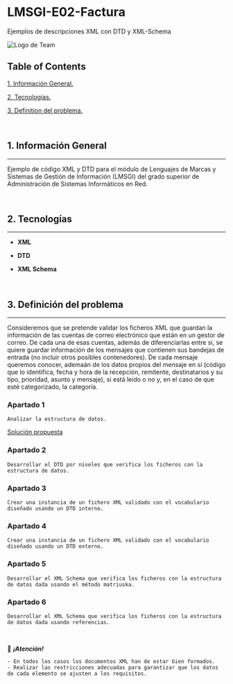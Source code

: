 
# LMSGI-E02-Factura

Ejemplos de descripciones XML con DTD y XML-Schema

![Logo de Team](https://github.com/ana-polo/LMSGI-E02-Factura/blob/main/LMSGI.gif "Team logo")

## Table of Contents

[1. Información General.](#informacion-general)

[2. Tecnologías.](#tecnologias)

[3. Definition del problema.](#definicion-del-problema)

&nbsp;

<a name = "informacion-general"></a>

## 1. Información General

----

Ejemplo de código XML y DTD para el módulo de Lenguajes de Marcas y Sistemas de Gestión de Información (LMSGI) del grado superior de Administración de Sistemas Informáticos en Red.

&nbsp;

<a name = "tecnologias"></a>

## 2. Tecnologías

----

- **XML**

- **DTD**

- **XML Schema**

&nbsp;

<a name = "definicion-del-problema"></a>

## 3. Definición del problema

----

Consideremos que se pretende validar los ficheros XML que guardan la información de las cuentas de correo electrónico que están en un gestor de correo.
De cada una de esas cuentas, además de diferenciarlas entre si, se quiere guardar información de los mensajes que contienen sus bandejas de entrada (no incluir otros posibles contenedores). De cada mensaje queremos conocer, ademaán de los datos propios del mensaje en sí (código que lo identifica, fecha y hora de la recepción, remitente, destinatarios y su tipo, prioridad, asunto y mensaje), si está leído o no y, en el caso de que esté categorizado, la categoría.

### Apartado 1

    Analizar la estructura de datos.

[Solución propuesta](https://github.com/ana-polo/LMSGI-E01_Email/blob/main/Solucion/LMSGI-E01-Email-Arbol.pdf "Árbol de datos")

### Apartado 2

    Desarrollar el DTD por niveles que verifica los ficheros con la estructura de datos.

### Apartado 3

    Crear una instancia de un fichero XML validado con el vocabulario diseñado usando un DTD interno.

### Apartado 4

    Crear una instancia de un fichero XML validado con el vocabulario diseñado usando un DTD externo.

### Apartado 5

    Desarrollar el XML Schema que verifica los ficheros con la estructura de datos dada usando el método matriuska.

### Apartado 6

    Desarrollar el XML Schema que verifica los ficheros con la estructura de datos dada usando referencias.

&nbsp;
&nbsp;
&nbsp;

👀 ***¡Atención!***

    - En todos los casos los documentos XML han de estar bien formados.
    - Realizar las restricciones adecuadas para garantizar que los datos de cada elemento se ajusten a los requisitos.

&nbsp;
